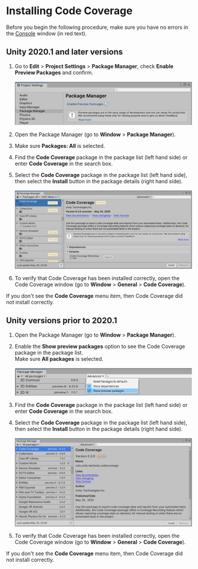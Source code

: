 # Installing Code Coverage

Before you begin the following procedure, make sure you have no errors in the [Console](https://docs.unity3d.com/Manual/Console.html) window (in red text).

## Unity 2020.1 and later versions

1. Go to **Edit** > **Project Settings** > **Package Manager**, check **Enable Preview Packages** and confirm.<br/><br/>
![Enable Preview Packages](images/install_show_preview_2020.png)

2. Open the Package Manager (go to **Window** > **Package Manager**).

3. Make sure **Packages: All** is selected.

4. Find the **Code Coverage** package in the package list (left hand side) or enter **Code Coverage** in the search box.

5. Select the **Code Coverage** package in the package list (left hand side), then select the **Install** button in the package details (right hand side).<br/><br/>
![Install package](images/install_package_2020.png)

6. To verify that Code Coverage has been installed correctly, open the Code Coverage window (go to **Window** > **General** > **Code Coverage**).

  If you don't see the **Code Coverage** menu item, then Code Coverage did not install correctly.

## Unity versions prior to 2020.1

1. Open the Package Manager (go to **Window** > **Package Manager**).

2. Enable the **Show preview packages** option to see the Code Coverage package in the package list.  
Make sure **All packages** is selected.<br/><br/>
![Show preview packages](images/install_show_preview.png)

3. Find the **Code Coverage** package in the package list (left hand side) or enter **Code Coverage** in the search box.

4. Select the **Code Coverage** package in the package list (left hand side), then select the **Install** button in the package details (right hand side).<br/><br/>
![Install package](images/install_package.png)

5. To verify that Code Coverage has been installed correctly, open the Code Coverage window (go to **Window** > **General** > **Code Coverage**).

  If you don't see the **Code Coverage** menu item, then Code Coverage did not install correctly.